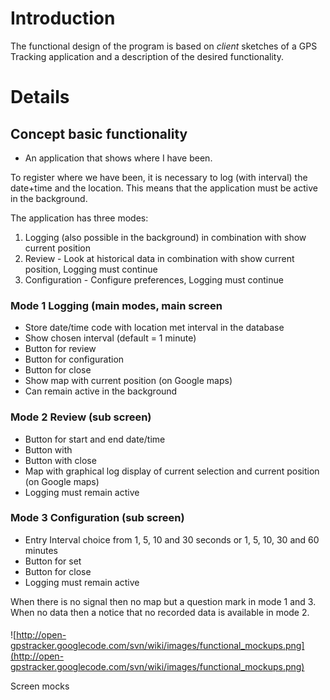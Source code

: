 # Introduction #

The functional design of the program is based on _client_ sketches of a GPS Tracking
application and a description of the desired functionality.

# Details #

## Concept basic functionality ##
  * An application that shows where I have been.

To register where we have been, it is necessary to log (with interval) the date+time
and the location. This means that the application must be active in the background.


The application has three modes:
  1. Logging (also possible in the background) in combination with show current position
  1. Review - Look at historical data in combination with show current position, Logging must continue
  1. Configuration - Configure preferences, Logging must continue

### Mode 1 Logging (main modes, main screen ###

  * Store date/time code with location met interval in the database
  * Show chosen interval (default = 1 minute)
  * Button for review
  * Button for configuration
  * Button for close
  * Show map with current position (on Google maps)
  * Can remain active in the background

### Mode 2 Review (sub screen) ###

  * Button for start and end date/time
  * Button with <show on map>
  * Button with close
  * Map with graphical log display of current selection and current position (on Google maps)
  * Logging must remain active

### Mode 3 Configuration (sub screen) ###

  * Entry Interval choice from 1, 5, 10 and 30 seconds or 1, 5, 10, 30 and 60 minutes
  * Button for set
  * Button for close
  * Logging must remain active

When there is no signal then no map but a question mark in mode 1 and 3.
When no data then a notice that no recorded data is available in mode 2.

####  ####
![http://open-gpstracker.googlecode.com/svn/wiki/images/functional_mockups.png](http://open-gpstracker.googlecode.com/svn/wiki/images/functional_mockups.png)

Screen mocks
####  ####